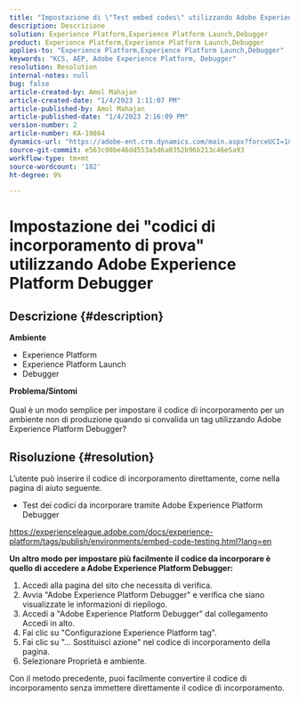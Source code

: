 ```yaml
---
title: "Impostazione di \"Test embed codes\" utilizzando Adobe Experience Platform Debugger"
description: Descrizione
solution: Experience Platform,Experience Platform Launch,Debugger
product: Experience Platform,Experience Platform Launch,Debugger
applies-to: "Experience Platform,Experience Platform Launch,Debugger"
keywords: "KCS, AEP, Adobe Experience Platform, Debugger"
resolution: Resolution
internal-notes: null
bug: false
article-created-by: Amol Mahajan
article-created-date: "1/4/2023 1:11:07 PM"
article-published-by: Amol Mahajan
article-published-date: "1/4/2023 2:16:09 PM"
version-number: 2
article-number: KA-19864
dynamics-url: "https://adobe-ent.crm.dynamics.com/main.aspx?forceUCI=1&pagetype=entityrecord&etn=knowledgearticle&id=9d41f23a-318c-ed11-81ad-6045bd0061cb"
source-git-commit: e563c90be46dd553a5d6a0352b96b213c46e5a93
workflow-type: tm+mt
source-wordcount: '182'
ht-degree: 9%

---
```


# Impostazione dei &quot;codici di incorporamento di prova&quot; utilizzando Adobe Experience Platform Debugger

## Descrizione {#description}

<b>Ambiente</b>
- Experience Platform
- Experience Platform Launch
- Debugger



<b>Problema/Sintomi</b><br><br>Qual è un modo semplice per impostare il codice di incorporamento per un ambiente non di produzione quando si convalida un tag utilizzando Adobe Experience Platform Debugger?<br>

## Risoluzione {#resolution}

L’utente può inserire il codice di incorporamento direttamente, come nella pagina di aiuto seguente.
- Test dei codici da incorporare tramite Adobe Experience Platform Debugger


https://experienceleague.adobe.com/docs/experience-platform/tags/publish/environments/embed-code-testing.html?lang=en

<b>Un altro modo per impostare più facilmente il codice da incorporare è quello di accedere a Adobe Experience Platform Debugger:</b>

1. Accedi alla pagina del sito che necessita di verifica.
2. Avvia &quot;Adobe Experience Platform Debugger&quot; e verifica che siano visualizzate le informazioni di riepilogo.
3. Accedi a &quot;Adobe Experience Platform Debugger&quot; dal collegamento Accedi in alto.
4. Fai clic su &quot;Configurazione Experience Platform tag&quot;.
5. Fai clic su &quot;... Sostituisci azione&quot; nel codice di incorporamento della pagina.
6. Selezionare Proprietà e ambiente.


Con il metodo precedente, puoi facilmente convertire il codice di incorporamento senza immettere direttamente il codice di incorporamento.
